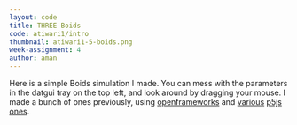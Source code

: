 ```yaml
---
layout: code
title: THREE Boids
code: atiwari1/intro
thumbnail: atiwari1-5-boids.png
week-assignment: 4
author: aman
---
```

<link rel="stylesheet" href="https://cdn.rawgit.com/dataarts/dat.gui/2659494a/build/dat.gui.css">

Here is a simple Boids simulation I made. 
You can mess with the parameters in the datgui tray on the top left, and look around by dragging your mouse.
I made a bunch of ones previously, using [openframeworks](http://bad-data.com/particles/) and [various](http://bad-data.com/parts/) [p5js](http://bad-data.com/xp/) [ones](http://bad-data.com/).


<div id='RenderCanvas'></div>
